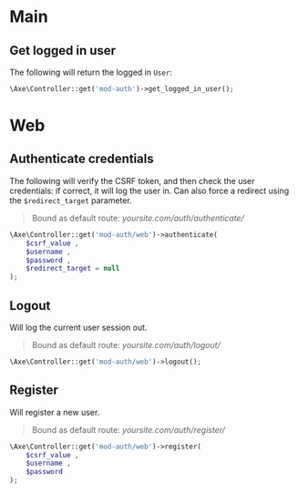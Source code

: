 # Main

## Get logged in user
The following will return the logged in `User`:

```php no-line-numbers
\Axe\Controller::get('mod-auth')->get_logged_in_user();
```

# Web

## Authenticate credentials
The following will verify the CSRF token, and then check the user credentials: if correct, it will
log the user in. Can also force a redirect using the `$redirect_target` parameter.

> Bound as default route: *yoursite.com/auth/authenticate/*

```php
\Axe\Controller::get('mod-auth/web')->authenticate(
    $csrf_value ,
    $username ,
    $password ,
    $redirect_target = null
);
```

## Logout
Will log the current user session out.

> Bound as default route: *yoursite.com/auth/logout/*

```php no-line-numbers
\Axe\Controller::get('mod-auth/web')->logout();
```

## Register
Will register a new user.

> Bound as default route: *yoursite.com/auth/register/*

```php
\Axe\Controller::get('mod-auth/web')->register(
    $csrf_value ,
    $username ,
    $password
);
```
